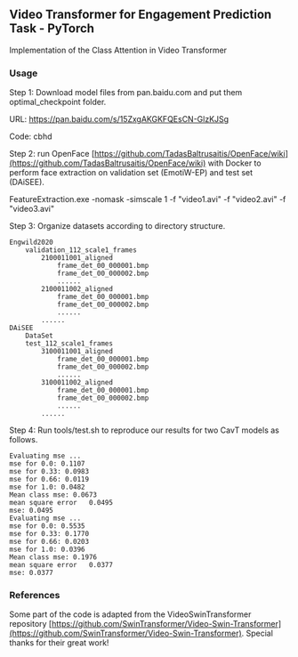 ## Video Transformer for Engagement Prediction Task - PyTorch
Implementation of the Class Attention in Video Transformer

### Usage
Step 1: Download model files from pan.baidu.com and put them optimal_checkpoint folder.

URL: https://pan.baidu.com/s/15ZxgAKGKFQEsCN-GlzKJSg

Code: cbhd

Step 2: run OpenFace [https://github.com/TadasBaltrusaitis/OpenFace/wiki](https://github.com/TadasBaltrusaitis/OpenFace/wiki) 
   with Docker to perform face extraction on validation set (EmotiW-EP) and test set (DAiSEE).

FeatureExtraction.exe -nomask -simscale 1  -f "video1.avi" -f "video2.avi" -f "video3.avi"

Step 3: Organize datasets according to directory structure.

```
Engwild2020
	validation_112_scale1_frames
		2100011001_aligned
			frame_det_00_000001.bmp
			frame_det_00_000002.bmp
			......
		2100011002_aligned
			frame_det_00_000001.bmp
			frame_det_00_000002.bmp
			......
		......
DAiSEE
    DataSet
	test_112_scale1_frames
		3100011001_aligned
			frame_det_00_000001.bmp
			frame_det_00_000002.bmp
			......
		3100011002_aligned
			frame_det_00_000001.bmp
			frame_det_00_000002.bmp
			......
		......
```

Step 4: Run tools/test.sh to reproduce our results for two CavT models as follows.

```
Evaluating mse ...
mse for 0.0: 0.1107
mse for 0.33: 0.0983
mse for 0.66: 0.0119
mse for 1.0: 0.0482
Mean class mse: 0.0673
mean square error	0.0495
mse: 0.0495
Evaluating mse ...
mse for 0.0: 0.5535
mse for 0.33: 0.1770
mse for 0.66: 0.0203
mse for 1.0: 0.0396
Mean class mse: 0.1976
mean square error	0.0377
mse: 0.0377
```

### References
Some part of the code is adapted from the VideoSwinTransformer repository [https://github.com/SwinTransformer/Video-Swin-Transformer](https://github.com/SwinTransformer/Video-Swin-Transformer).
Special thanks for their great work!
